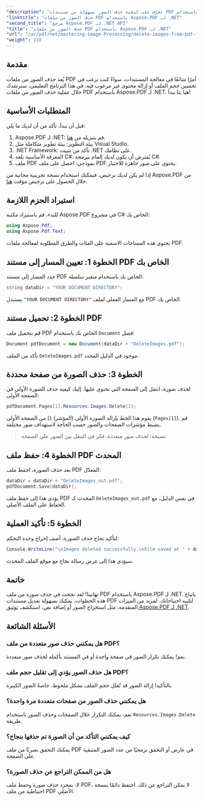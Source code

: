 ```yaml
---
"description": "تعرّف على كيفية حذف الصور بسهولة من مستندات PDF باستخدام Aspose.PDF لـ .NET. يرشدك هذا البرنامج التعليمي خطوة بخطوة خلال عملية تحميل ملف PDF وإزالة الصور."
"linktitle": "حذف الصور من ملفات PDF باستخدام Aspose.PDF لـ .NET"
"second_title": "مرجع Aspose.PDF لـ .NET API"
"title": "حذف الصور من ملفات PDF باستخدام Aspose.PDF لـ .NET"
"url": "/ar/pdf/net/mastering-image-Processing/delete-images-from-pdf-files/"
"weight": 110
---
```


## مقدمة

يُعد حذف الصور من ملفات PDF أمرًا شائعًا في معالجة المستندات، سواءً كنت ترغب في تحسين حجم الملف أو إزالة محتوى غير مرغوب فيه. في هذا البرنامج التعليمي، سنرشدك خلال عملية حذف الصور من ملفات PDF باستخدام Aspose.PDF لـ .NET. هيا بنا نبدأ!

## المتطلبات الأساسية

قبل أن نبدأ، تأكد من أن لديك ما يلي:

1. Aspose.PDF لـ .NET: قم بتنزيله من [هنا](https://releases.aspose.com/pdf/net/).
2. بيئة التطوير: بيئة تطوير متكاملة مثل Visual Studio.
3. .NET Framework: تأكد من تثبيت .NET على نظامك.
4. المعرفة الأساسية بلغة C#: يُفترض أن يكون لديك إلمام ببرمجة C#.
5. ملف PDF نموذجي: احصل على ملف PDF يحتوي على صور جاهزة للاختبار.

إذا لم يكن لديك ترخيص، فيمكنك استخدام نسخة تجريبية مجانية من Aspose.PDF من خلال الحصول على ترخيص مؤقت [هنا](https://purchase.aspose.com/temporary-license/).

## استيراد الحزم اللازمة

للبدء، قم باستيراد مكتبة Aspose.PDF في مشروع C# الخاص بك:

```csharp
using Aspose.Pdf;
using Aspose.Pdf.Text;
```

تحتوي هذه المساحات الاسمية على الفئات والطرق المطلوبة لمعالجة ملفات PDF.

## الخطوة 1: تعيين المسار إلى مستند PDF الخاص بك

حدد المسار إلى مستند PDF الخاص بك باستخدام متغير سلسلة:

```csharp
string dataDir = "YOUR DOCUMENT DIRECTORY";
```

يستبدل `"YOUR DOCUMENT DIRECTORY"` مع المسار الفعلي لملف PDF الخاص بك.

## الخطوة 2: تحميل مستند PDF

قم بتحميل ملف PDF الخاص بك باستخدام `Document` فصل:

```csharp
Document pdfDocument = new Document(dataDir + "DeleteImages.pdf");
```

تأكد من الملف `DeleteImages.pdf` موجود في الدليل المحدد.

## الخطوة 3: حذف الصورة من صفحة محددة

لحذف صورة، انتقل إلى الصفحة التي تحتوي عليها. إليك كيفية حذف الصورة الأولى في الصفحة الأولى:

```csharp
pdfDocument.Pages[1].Resources.Images.Delete(1);
```

يقوم هذا الخط بإزالة الصورة الأولى (المؤشر) `1`) من الصفحة الأولى (`Pages[1]`). قم بضبط مؤشرات الصفحات والصور حسب الحاجة لاستهداف صور مختلفة.

> نصيحة: لحذف صور متعددة، فكر في التنقل بين الصور على الصفحة.

## الخطوة 4: حفظ ملف PDF المحدث

بعد حذف الصورة، احفظ ملف PDF المعدّل:

```csharp
dataDir = dataDir + "DeleteImages_out.pdf";
pdfDocument.Save(dataDir);
```

يؤدي هذا إلى حفظ ملف PDF المحدث كـ `DeleteImages_out.pdf` في نفس الدليل، مع الحفاظ على الملف الأصلي.

## الخطوة 5: تأكيد العملية

لتأكيد نجاح حذف الصورة، أضف إخراج وحدة التحكم:

```csharp
Console.WriteLine("\nImages deleted successfully.\nFile saved at " + dataDir);
```

سيؤدي هذا إلى عرض رسالة نجاح مع موقع الملف المحدث.

## خاتمة

تهانينا! لقد نجحت في حذف صورة من ملف PDF باستخدام Aspose.PDF لـ .NET. باتباع هذه الخطوات، يمكنك بسهولة تعديل مستندات PDF لتلبية احتياجاتك. لمزيد من الميزات المتقدمة، مثل استخراج الصور أو إضافة نص، استكشف [توثيق Aspose.PDF لـ .NET](https://reference.aspose.com/pdf/net/).

## الأسئلة الشائعة

### هل يمكنني حذف صور متعددة من ملف PDF؟
نعم! يمكنك تكرار الصور في صفحة واحدة أو في المستند بأكمله لحذف صور متعددة.

### هل حذف الصور يؤدي إلى تقليل حجم ملف PDF؟
بالتأكيد! إزالة الصور قد تُقلل حجم الملف بشكل ملحوظ، خاصةً الصور الكبيرة.

### هل يمكنني حذف الصور من صفحات متعددة مرة واحدة؟
نعم، يمكنك التكرار خلال الصفحات وحذف الصور باستخدام `Resources.Images.Delete` طريقة.

### كيف يمكنني التأكد من أن الصورة تم حذفها بنجاح؟
يمكنك التحقق بصريًا من ملف PDF في عارض أو التحقق برمجيًا من عدد الصور المتبقية على الصفحة.

### هل من الممكن التراجع عن حذف الصورة؟
لا، بمجرد حذف صورة وحفظ ملف PDF، لا يمكن التراجع عن ذلك. احتفظ دائمًا بنسخة احتياطية من ملف PDF الأصلي.